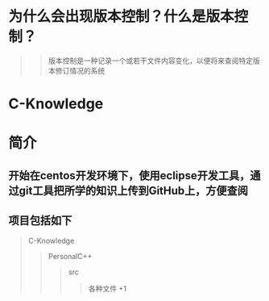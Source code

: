 # 为什么会出现版本控制？什么是版本控制？
>> 版本控制是一种记录一个或若干文件内容变化，以便将来查阅特定版本修订情况的系统



# C-Knowledge


简介
===

开始在centos开发环境下，使用eclipse开发工具，通过git工具把所学的知识上传到GitHub上，方便查阅
--------

## 项目包括如下

>C-Knowledge
>>PersonalC++
>>>src
>>>>各种文件
+1

